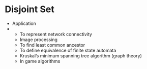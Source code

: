 # Disjoint Set

- Application 
-   - To represent network connectivity
    - Image processing
    - To find least common ancestor
    - To define equivalence of finite state automata
    - Kruskal’s minimum spanning tree algorithm (graph theory)
    - In game algorithms
